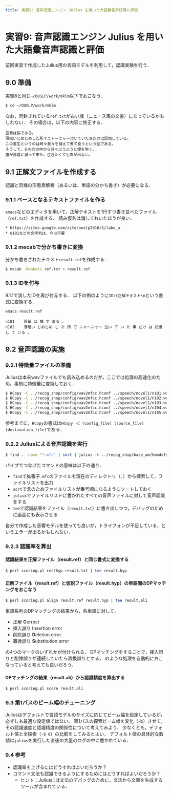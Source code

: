 ```yaml
---
title: 実習9: 音声認識エンジン Julius を用いた大語彙音声認識と評価
---
```


# 実習9: 音声認識エンジン Julius を用いた大語彙音声認識と評価

前回実習で作成したJulius用の言語モデルを利用して，認識実験を行う．

## 9.0 準備

実習8と同じ`~/OUSLP/work/mklm`以下でおこなう．

~~~ sh
$ cd ~/OUSLP/work/mklm
~~~

なお，同封されている`ref.txt`が古い版（ニュース風の文書）になっているかもしれない．
その場合は，以下の内容に修正する．

~~~
吾輩は猫である。
薄暗いじめじめした所でニャーニャー泣いていた事だけは記憶している。
この書生というのは時々我々を捕えて煮て食うという話である。
そうして，その穴の中から時々ぷうぷうと煙を吹く。
腹が非常に減って来た。泣きたくても声が出ない。
~~~

## 9.1 正解文ファイルを作成する

認識と同様の形態素解析（あるいは、単語の分かち書き）が必要になる．

### 9.1.1 ベースとなるテキストファイルを作る

`emacs`などのエディタを用いて，正解テキストを1行ずつ書き並べたファイル（`ref.txt`）を作成する．
読み仮名は消しておいたほうが良い．

    * https://sites.google.com/site/ouslp2016/1/labo_a
    * n101などの文字列は，今は不要

### 9.1.2 mecabで分かち書きに変換

分かち書きされたテキスト`result.ref`を作成する．

~~~ sh
$ mecab -Owakati ref.txt > result.ref
~~~

### 9.1.3 IDを付与

9.1.1で消したIDを再び付与する．
以下の例のように`ID\t正解テキスト\n`という書式に変換する．

~~~ sh
emacs result.ref
~~~

~~~
n101    吾輩 は 猫 で ある 。
n102    薄暗い じめじめ し た 所 で ニャーニャー 泣い て い た 事 だけ は 記憶 し て いる 。
~~~


## 9.2 音声認識の実施

### 9.2.1 特徴量ファイルの準備

Juliusは本来wavファイルでも読み込めるのだが，ここでは処理の高速化のため，事前に特徴量に変換しておく．

~~~ sh
$ HCopy -C ../recog_shop/config/wav2mfcc.hconf ../speech/novel1/n101.wav n101.mfc
$ HCopy -C ../recog_shop/config/wav2mfcc.hconf ../speech/novel1/n102.wav n102.mfc
$ HCopy -C ../recog_shop/config/wav2mfcc.hconf ../speech/novel1/n103.wav n103.mfc
$ HCopy -C ../recog_shop/config/wav2mfcc.hconf ../speech/novel1/n104.wav n104.mfc
$ HCopy -C ../recog_shop/config/wav2mfcc.hconf ../speech/novel1/n105.wav n105.mfc
~~~

参考までに，`HCopy`の書式は`HCopy -C (config_file) (source_file) (destination_file)`である．

### 9.2.2 Juliusによる音声認識を実行

~~~ sh
$ find . -name "*.mfc" | sort | julius -h ../recog_shop/base_am/hmmdefs -hlist ../recog_shop/base_am/triphones -v news5000.dic -d news.bingram | tee result.txt
~~~

パイプでつなげたコマンドの意味は以下の通り．

  - `find`で拡張子`.mfc`のファイルを現在のディレクトリ（`.`）から探索して，ファイルリストを出力
  - `sort`で念のためファイルリストが番号順になるようにソートしておく
  - `julius`でファイルリストに書かれたすべての音声ファイルに対して音声認識をする
  - `tee`で認識結果をファイル（`result.txt`）に書き出しつつ，デバッグのために画面にも表示させる

自分で作成した音響モデルを使っても良いが，トライフォンが不足している，というエラーが出るかもしれない．

### 9.2.3 認識率を算出

#### 認識結果を正解ファイル（result.ref）と同じ書式に変換する

~~~ sh
$ perl scoring.pl res2hyp result.txt | tee result.hyp
~~~

#### 正解ファイル（result.ref）と仮説ファイル（result.hyp）の単語間のDPマッチングをおこなう

~~~ sh
$ perl scoring.pl align result.ref result.hyp | tee result.ali
~~~

単語系列のDPマッチングの結果から，各単語に対して，

  - 正解 **C**orrect
  - 挿入誤り **I**nsertion error
  - 削除誤り **D**eletion error
  - 置換誤り **S**ubstitution error

の4つのマークのいずれかが付けられる．
DPマッチングをすることで，挿入誤りと削除誤りが連続していたら置換誤りとする，
のような処理を自動的におこなっていると考えても良いだろう．

#### DPマッチングの結果（result.ali）から認識精度を算出する

~~~ sh
$ perl scoring.pl score result.ali
~~~


### 9.3 第1パスのビーム幅のチューニング

Juliusはデフォルトで言語モデルのサイズに応じてビーム幅を設定しているが，必ずしも最適な設定値ではない．
第1パスの探索ビーム幅を変化（-b）させて，その認識速度と認識精度の関係性について考えてみよう．
少なくとも，デフォルト値と全探索（`-b 0`）の比較をしてみるとよい．
デフォルト値の具体的な数値は`julius`を実行した直後の大量のログの中に書かれている．

### 9.4 参考

  - 認識率を上げるにはどうすればよいだろうか？
  - コマンド文法も認識できるようにするためにはどうすればよいだろうか？
    - ヒント：Juliusには文法のデバッグのために，文法から文章を生成するツールが含まれている．
